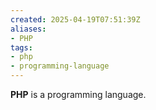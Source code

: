 ```yaml
---
created: 2025-04-19T07:51:39Z
aliases:
- PHP
tags:
- php
- programming-language
---
```


**PHP** is a programming language.
